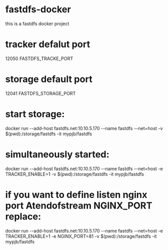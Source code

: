 # fastdfs-docker
this is a fastdfs docker project

# tracker defalut port
12050  FASTDFS_TRACKE_PORT
# storage default port
12041  FASTDFS_STORAGE_PORT
# start storage:
docker run --add-host fastdfs.net:10.10.5.170 --name fastdfs --net=host -v $(pwd):/storage/fastdfs -it mypjb/fastdfs

# simultaneously started:
docker run --add-host fastdfs.net:10.10.5.170 --name fastdfs --net=host -e TRACKER_ENABLE=1 -v $(pwd):/storage/fastdfs -it mypjb/fastdfs


# if you want to define listen nginx port Atendofstream NGINX_PORT replace:
docker run --add-host fastdfs.net:10.10.5.170 --name fastdfs --net=host -e TRACKER_ENABLE=1 -e NGINX_PORT=81 -v $(pwd):/storage/fastdfs -it mypjb/fastdfs
